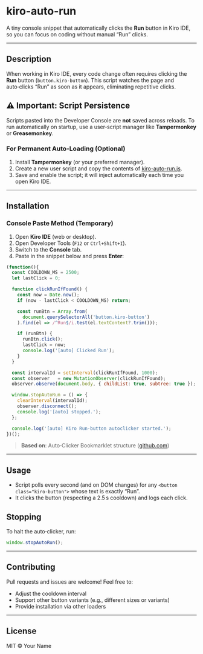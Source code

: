 # kiro-auto-run

A tiny console snippet that automatically clicks the **Run** button in Kiro IDE, so you can focus on coding without manual “Run” clicks.

---

## Description

When working in Kiro IDE, every code change often requires clicking the **Run** button (`button.kiro-button`). This script watches the page and auto‑clicks “Run” as soon as it appears, eliminating repetitive clicks.

## ⚠️ Important: Script Persistence

Scripts pasted into the Developer Console are **not** saved across reloads. To run automatically on startup, use a user‑script manager like **Tampermonkey** or **Greasemonkey**.

### For Permanent Auto‑Loading (Optional)

1. Install **Tampermonkey** (or your preferred manager).
2. Create a new user script and copy the contents of [kiro-auto-run.js](kiro-auto-run.js).
3. Save and enable the script; it will inject automatically each time you open Kiro IDE.

---

## Installation

### Console Paste Method (Temporary)

1. Open **Kiro IDE** (web or desktop).
2. Open Developer Tools (`F12` or `Ctrl+Shift+I`).
3. Switch to the **Console** tab.
4. Paste in the snippet below and press **Enter**:

```js
(function(){
  const COOLDOWN_MS = 2500;
  let lastClick = 0;

  function clickRunIfFound() {
    const now = Date.now();
    if (now - lastClick < COOLDOWN_MS) return;

    const runBtn = Array.from(
      document.querySelectorAll('button.kiro-button')
    ).find(el => /^Run$/i.test(el.textContent?.trim()));

    if (runBtn) {
      runBtn.click();
      lastClick = now;
      console.log('[auto] Clicked Run');
    }
  }

  const intervalId = setInterval(clickRunIfFound, 1000);
  const observer   = new MutationObserver(clickRunIfFound);
  observer.observe(document.body, { childList: true, subtree: true });

  window.stopAutoRun = () => {
    clearInterval(intervalId);
    observer.disconnect();
    console.log('[auto] stopped.');
  };

  console.log('[auto] Kiro Run‑button autoclicker started.');
})();
```

> **Based on**: Auto‑Clicker Bookmarklet structure ([github.com](https://github.com/sparemind/AutoClickerBookmarklet?utm_source=chatgpt.com))

---

## Usage

* Script polls every second (and on DOM changes) for any `<button class="kiro-button">` whose text is exactly “Run”.
* It clicks the button (respecting a 2.5 s cooldown) and logs each click.

## Stopping

To halt the auto‑clicker, run:

```js
window.stopAutoRun();
```

---

## Contributing

Pull requests and issues are welcome! Feel free to:

* Adjust the cooldown interval
* Support other button variants (e.g., different sizes or variants)
* Provide installation via other loaders

---

## License

MIT © Your Name
